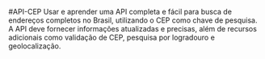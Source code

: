#API-CEP
Usar e aprender uma API completa e fácil para busca de endereços completos no Brasil, utilizando o CEP como chave de pesquisa. A API deve fornecer informações atualizadas e precisas, além de recursos adicionais como validação de CEP, pesquisa por logradouro e geolocalização.